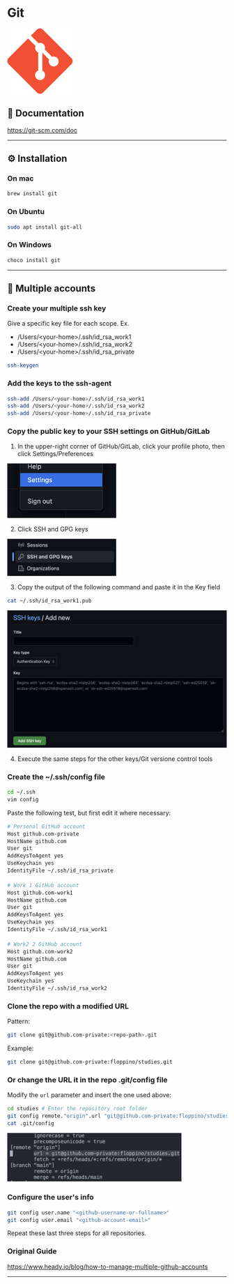 # Git

[<img src="../../assets/git/git_logo.png" width="150"/>](../../assets/git/git_logo.png)


## 📘 Documentation
https://git-scm.com/doc

---

## ⚙️ Installation
### On mac
```bash
brew install git
```
### On Ubuntu

```bash
sudo apt install git-all
```
### On Windows

```bash
choco install git
```

---
## 🔑 Multiple accounts

### Create your multiple ssh key
Give a specific key file for each scope.
Ex. 
- /Users/\<your-home\>/.ssh/id_rsa_work1
- /Users/\<your-home\>/.ssh/id_rsa_work2
- /Users/\<your-home\>/.ssh/id_rsa_private
```bash
ssh-keygen
```
### Add the keys to the ssh-agent
```bash
ssh-add /Users/<your-home>/.ssh/id_rsa_work1
ssh-add /Users/<your-home>/.ssh/id_rsa_work2
ssh-add /Users/<your-home>/.ssh/id_rsa_private
```
### Copy the public key to your SSH settings on GitHub/GitLab
1. In the upper-right corner of GitHub/GitLab, click your profile photo, then click Settings/Preferences

[<img src="../../assets/git/git_01.png" width="250"/>](../../assets/git/git_01.png)

2. Click SSH and GPG keys

[<img src="../../assets/git/git_02.png" width="250"/>](../../assets/git/git_02.png)

3. Copy the output of the following command and paste it in the Key field
```bash
cat ~/.ssh/id_rsa_work1.pub
```

[<img src="../../assets/git/git_03.png" width="700"/>](../../assets/git/git_03.png)

4. Execute the same steps for the other keys/Git versione control tools

### Create the ~/.ssh/config file
 ```bash
cd ~/.ssh
vim config
 ```

Paste the following test, but first edit it where necessary:
```bash
# Personal GitHub account
Host github.com-private
HostName github.com
User git
AddKeysToAgent yes
UseKeychain yes
IdentityFile ~/.ssh/id_rsa_private

# Work 1 GitHub account
Host github.com-work1
HostName github.com
User git
AddKeysToAgent yes
UseKeychain yes
IdentityFile ~/.ssh/id_rsa_work1

# Work2 2 GitHub account
Host github.com-work2
HostName github.com
User git
AddKeysToAgent yes
UseKeychain yes
IdentityFile ~/.ssh/id_rsa_work2
```

### Clone the repo with a modified URL
Pattern:

```bash
git clone git@github.com-private:<repo-path>.git
```

Example:
```bash
git clone git@github.com-private:floppino/studies.git 
```

### Or change the URL it in the repo .git/config file
Modify the `url` parameter and insert the one used above:

```bash
cd studies # Enter the repository root folder
git config remote."origin".url "git@github.com-private:floppino/studies.git"
cat .git/config
```

[<img src="../../assets/git/git_04.png" width="400"/>](../../assets/git/git_04.png)

### Configure the user's info
```bash
git config user.name "<github-username-or-fullname>"
git config user.email "<github-account-email>"
```
Repeat these last three steps for all repositories.

### Original Guide
https://www.heady.io/blog/how-to-manage-multiple-github-accounts

---